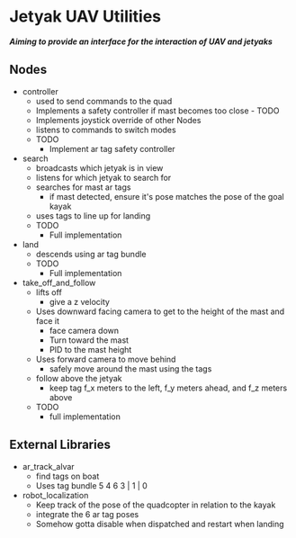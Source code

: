 # Jetyak UAV Utilities

***Aiming to provide an interface for the interaction of UAV and jetyaks***

## Nodes
* controller
	* used to send commands to the quad
	* Implements a safety controller if mast becomes too close - TODO
	* Implements joystick override of other Nodes
	* listens to commands to switch modes
	* TODO
		* Implement ar tag safety controller
* search
	* broadcasts which jetyak is in view
	* listens for which jetyak to search for
	* searches for mast ar tags
		* if mast detected, ensure it's pose matches the pose of the goal kayak
	* uses tags to line up for landing
	* TODO
		* Full implementation
* land
	* descends using ar tag bundle
	* TODO
		* Full implementation
* take_off_and_follow
	* lifts off
		* give a z velocity
	* Uses downward facing camera to get to the height of the mast and face it
		* face camera down
		* Turn toward the mast
		* PID to the mast height
	* Uses forward camera to move behind
		* safely move around the mast using the tags
	* follow above the jetyak
		* keep tag f_x meters to the left, f_y meters ahead, and f_z meters above
	* TODO
		* full implementation

## External Libraries
* ar_track_alvar
	* find tags on boat
	* Uses tag bundle
		5
	 4 6
		3
		|
		1
		|
		0
* robot_localization
	* Keep track of the pose of the quadcopter in relation to the kayak
	* integrate the 6 ar tag poses
	* Somehow gotta disable when dispatched and restart when landing
